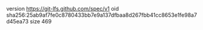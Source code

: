 version https://git-lfs.github.com/spec/v1
oid sha256:25ab9af7fe0c8780433bb7e9a137dfbaa8d267fbb41cc8653e1fe98a7d45ea73
size 469
